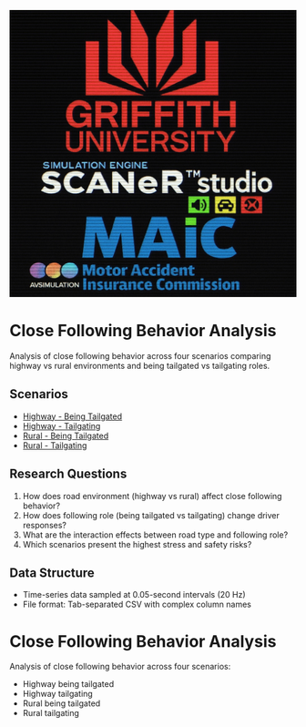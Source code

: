 ![main_logo](images/main_logo.jpg)
# Close Following Behavior Analysis

Analysis of close following behavior across four scenarios comparing highway vs rural environments and being tailgated vs tailgating roles.

## Scenarios

- [Highway - Being Tailgated](docs/highway_being_tailgated.md)
- [Highway - Tailgating](docs/highway_tailgating.md) 
- [Rural - Being Tailgated](docs/rural_being_tailgated.md)
- [Rural - Tailgating](docs/rural_tailgating.md)

## Research Questions

1. How does road environment (highway vs rural) affect close following behavior?
2. How does following role (being tailgated vs tailgating) change driver responses?
3. What are the interaction effects between road type and following role?
4. Which scenarios present the highest stress and safety risks?

## Data Structure

- Time-series data sampled at 0.05-second intervals (20 Hz)
- File format: Tab-separated CSV with complex column names



# Close Following Behavior Analysis

Analysis of close following behavior across four scenarios:
- Highway being tailgated
- Highway tailgating  
- Rural being tailgated
- Rural tailgating


